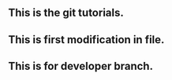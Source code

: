 ## This is the git tutorials.
## This is first modification in file.
## This is for developer branch.